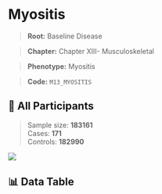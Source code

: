 # Myositis

> **Root:** Baseline Disease  

> **Chapter:** Chapter XIII- Musculoskeletal  

> **Phenotype:** Myositis  

> **Code:** `M13_MYOSITIS`

## 🧪 All Participants  
> Sample size: **183161**  
> Cases: **171**  
> Controls: **182990**
<img src="/Sensitive/Figures/ALL/Incidence/M13_MYOSITIS.png"/>

## 📊 Data Table
<CsvTableMRF src="/Sensitive/Data/ALL/Incidence/COX_M13_MYOSITIS.csv"/>

